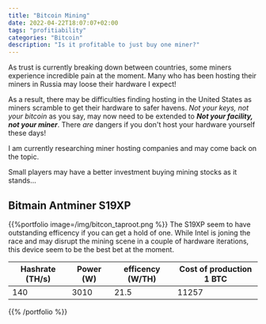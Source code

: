 ```yaml
---
title: "Bitcoin Mining"
date: 2022-04-22T18:07:07+02:00
tags: "profitiability"
categories: "Bitcoin"
description: "Is it profitable to just buy one miner?"
---
```


As trust is currently breaking down between countries, some miners experience incredible pain at the moment. Many who has been hosting their miners in Russia may loose their hardware I expect!

As a result, there may be difficulties finding hosting in the United States as miners scramble to get their hardware to safer havens.
*Not your keys, not your bitcoin* as you say, may now need to be extended to __*Not your facility, not your miner*__. There _are_ dangers if you don't host your hardware yourself these days!

I am currently researching miner hosting companies and may come back on the topic.

Small players may have a better investment buying mining stocks as it stands...

## Bitmain Antminer S19XP
{{%portfolio image=/img/bitcon_taproot.png %}}
The S19XP seem to have outstanding efficency if you can get a hold of one. While Intel is joning the race and may disrupt the mining scene in a couple of hardware iterations, this device seem to be the best bet at the moment.

| Hashrate (TH/s) | Power (W) | efficency (W/TH) |Cost of production 1 BTC |
|--|--| -- | -- |
| 140 | 3010 | 21.5 | 11257 |

{{% /portfolio %}}
